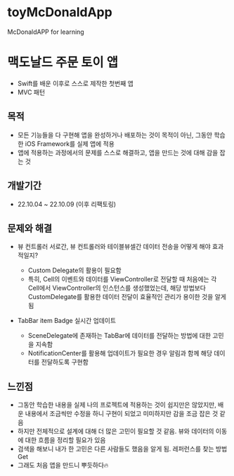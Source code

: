 # toyMcDonaldApp
McDonaldAPP for learning

# 맥도날드 주문 토이 앱

* Swift를 배운 이후로 스스로 제작한 첫번째 앱
* MVC 패턴

## 목적

* 모든 기능들을 다 구현해 앱을 완성하거나 배포하는 것이 목적이 아닌, 그동안 학습한 iOS Framework를 실제 앱에 적용
* 앱에 적용하는 과정에서의 문제를 스스로 해결하고, 앱을 만드는 것에 대해 감을 잡는 것

## 개발기간

* 22.10.04 ~ 22.10.09 (이후 리팩토링)


## 문제와 해결

* 뷰 컨트롤러 서로간, 뷰 컨트롤러와 테이블뷰셀간 데이터 전송을 어떻게 해야 효과적일지?
  * Custom Delegate의 활용이 필요함
  * 특히, Cell의 이벤트와 데이터를 ViewController로 전달할 때 처음에는 각 Cell에서 ViewController의 인스턴스를 생성했었는데, 해당 방법보다 CustomDelegate를 활용한 데이터 전달이 효율적인 관리가 용이한 것을 알게 됨
  
* TabBar item Badge 실시간 업데이트
  * SceneDelegate에 존재하는 TabBar에 데이터를 전달하는 방법에 대한 고민을 지속함
  * NotificationCenter를 활용해 업데이트가 필요한 경우 알림과 함께 해당 데이터를 전달하도록 구현함
  
## 느낀점
* 그동안 학습한 내용을 실제 나의 프로젝트에 적용하는 것이 쉽지만은 않았지만, 배운 내용에서 조금씩만 수정을 하니 구현이 되었고 미미하지만 감을 조금 잡은 것 같음
* 하지만 전체적으로 설계에 대해 더 많은 고민이 필요할 것 같음. 뷰와 데이터의 이동에 대한 흐름을 정리할 필요가 있음
* 검색을 해보니 내가 한 고민은 다른 사람들도 했음을 알게 됨. 레퍼런스를 찾는 방법 Get
* 그래도 처음 앱을 만드니 뿌듯하다🔥
